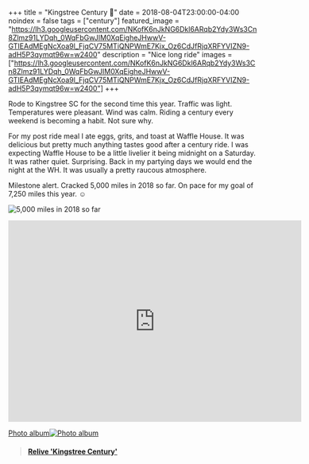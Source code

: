 +++
title =  "Kingstree Century 💯"
date = 2018-08-04T23:00:00-04:00
noindex = false
tags = ["century"]
featured_image = "https://lh3.googleusercontent.com/NKofK6nJkNG6Dkl6ARqb2Ydy3Ws3Cn8Zlmz91LYDqh_0WqFbGwJIM0XqEigheJHwwV-GTIEAdMEgNcXoa9l_FjqCV75MTiQNPWmE7Kjx_Oz6CdJfRjqXRFYVIZN9-adH5P3qymqt96w=w2400"
description = "Nice long ride"
images = ["https://lh3.googleusercontent.com/NKofK6nJkNG6Dkl6ARqb2Ydy3Ws3Cn8Zlmz91LYDqh_0WqFbGwJIM0XqEigheJHwwV-GTIEAdMEgNcXoa9l_FjqCV75MTiQNPWmE7Kjx_Oz6CdJfRjqXRFYVIZN9-adH5P3qymqt96w=w2400"]
+++

Rode to Kingstree SC for the second time this year. Traffic was light. Temperatures were pleasant. Wind was calm. Riding a century every weekend is becoming a habit. Not sure why.

For my post ride meal I ate eggs, grits, and toast at Waffle House. It was delicious but pretty much anything tastes good after a century ride. I was expecting Waffle House to be a little livelier it being midnight on a Saturday. It was rather quiet. Surprising. Back in my partying days we would end the night at the WH. It was usually a pretty raucous atmosphere.

Milestone alert. Cracked 5,000 miles in 2018 so far. On pace for my goal of 7,250 miles this year. ☺

![5,000 miles in 2018 so far](https://lh3.googleusercontent.com/RnlUP997rWLEKuKkfecdnKSUYJHv3bVgFEU8ILGez4gOS6C5WPuVWMhHJ2vku7yeaNE0iGbkwWysqhtsbwWWfzJsXPRV87BfG6ZujBM20Mxaruwsyf5lAFBNgiehEMlvsqBeLi79uKo=w2400)

<iframe height='405' width='590' frameborder='0' allowtransparency='true' scrolling='no' src='https://www.strava.com/activities/1750349799/embed/b566e0946b969a1cba6c5539f060406183af0f60'></iframe>

 [Photo album![Photo album](https://lh3.googleusercontent.com/BDsc1F203T0gXmPnWMbpfyv2HurxoTutvewIb5lBmsYiRte7Iqh3sn8G7BLffL4WugVHQqfgZZAK9LEGOEL8CEuVebHPwFG8PA0h8is8UUjd_UtRayXOtrZcfxv9jphl8brLW8E_VEo=w2400)](https://photos.app.goo.gl/K9fzWr58JA8VG5Eu6)


 <blockquote class="embedly-card" data-card-controls="0" data-card-key="f1631a41cb254ca5b035dc5747a5bd75"><h4><a href="https://www.relive.cc/view/1750349799?r=embed-site">Relive 'Kingstree Century'</a></h4></blockquote>
         <script async src="//cdn.embedly.com/widgets/platform.js" charset="UTF-8"></script>
